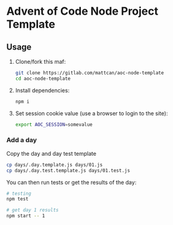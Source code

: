 # Advent of Code Node Project Template

## Usage

1. Clone/fork this maf:
    ```sh
    git clone https://gitlab.com/mattcan/aoc-node-template
    cd aoc-node-template
    ```
2. Install dependencies:
    ```sh
    npm i
    ```
3. Set session cookie value (use a browser to login to the site):
    ```sh
    export AOC_SESSION=somevalue
    ```

### Add a day

Copy the day and day test template

```sh
cp days/.day.template.js days/01.js
cp days/.day.test.template.js days/01.test.js
```

You can then run tests or get the results of the day:

```sh
# testing
npm test

# get day 1 results
npm start -- 1
```
